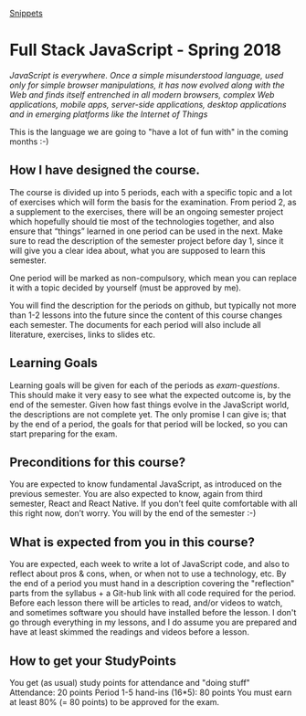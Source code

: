 [Snippets](https://docs.google.com/document/d/1hc9D89QZl9KGV1bnrx1fwQaaoFYYCf5znCeb-2QSRBA/edit?usp=sharing)

# Full Stack JavaScript - Spring 2018
*JavaScript is everywhere. Once a simple misunderstood language, used only for simple browser manipulations, it has now evolved along with the Web and finds itself entrenched in all modern browsers, complex Web applications, mobile apps, server-side applications, desktop applications and in emerging platforms like the Internet of Things*

This is the language we are going to "have a lot of fun with" in the coming months :-)

## How I have designed the course.
The course is divided up into 5 periods, each with a specific topic and a lot of exercises which will form the basis for the examination.
From period 2, as a supplement to the exercises, there will be an ongoing semester project which hopefully should tie most of the technologies together, and also ensure that “things” learned in one period can be used in the next.
Make sure to read the description of the semester project before day 1, since it will give you a clear idea about, what you are supposed to learn this semester.

One period will be marked as non-compulsory, which mean you can replace it with a topic decided by yourself (must be approved by me).

You will find the description for the periods on github, but typically not more than 1-2 lessons into the future since the content of this course changes each semester. The documents for each period will also include all literature, exercises, links to slides etc.

## Learning Goals
Learning goals will be given for each of the periods as *exam-questions*. This should make it very easy to see what the expected outcome is, by the end of the semester.
Given how fast things evolve in the JavaScript world, the descriptions are not complete yet. The only promise I can give is; that by the end of a period, the goals for that period will be locked, so you can start preparing for the exam.

## Preconditions for this course?
You are expected to know fundamental JavaScript, as introduced on the previous semester. You are also expected to know, again from third semester, React and React Native. If you don’t feel quite comfortable with all this right now, don’t worry. You will by the end of the semester :-)

## What is expected from you in this course?
You are expected, each week to write a lot of JavaScript code, and also to reflect about pros & cons, when, or when not to use a technology, etc. By the end of a period you must hand in a description covering the "reflection" parts from the syllabus + a Git-hub link with all code required for the period.
Before each lesson there will be articles to read, and/or videos to watch, and sometimes software you should have installed before the lesson. I don't go through everything in my lessons, and I do assume you are prepared and have at least skimmed the readings and videos before a lesson.

## How to get your StudyPoints
You get (as usual) study points for attendance and "doing stuff"
Attendance:				 20 points
Period 1-5 hand-ins (16*5):	80 points
You must earn at least 80% (= 80 points) to be approved for the exam.
